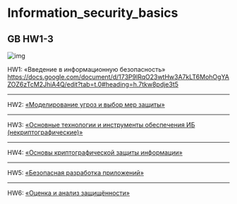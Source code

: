 # Information_security_basics

## GB HW1-3

![img](https://avatars.mds.yandex.net/i?id=f889a01b7a844bdbe6b67b11715bfd6cacd6a33b-4567270-images-thumbs&n=13)

HW1:
«Введение в информационную безопасность»
<https://docs.google.com/document/d/173P9lRqO23wtHw3A7kLT6MohOgYAZOZ6zTcM2JhiA4Q/edit?tab=t.0#heading=h.7tkw8pdje3t5>

---

HW2: [«Моделирование угроз и выбор мер защиты»](./hw2/HW2.md)

---

HW3:
[«Основные технологии и инструменты обеспечения ИБ (некриптографические)»](./hw3/HW3.md)

---

HW4:
[«Основы криптографической защиты информации»](./hw4/HW4.md)

---

HW5:
[«Безопасная разработка приложений»](./hw5/HW5)

---

HW6:
[«Оценка и анализ защищённости»](./hw6/HW6)
